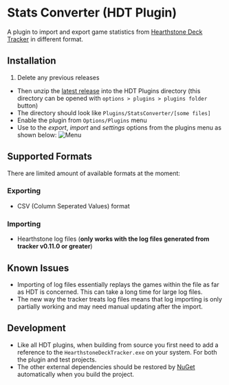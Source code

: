 # Stats Converter (HDT Plugin)

A plugin to import and export game statistics from [Hearthstone Deck Tracker](https://github.com/Epix37/Hearthstone-Deck-Tracker) in different format.

## Installation
1. Delete any previous releases
- Then unzip the [latest release](https://github.com/andburn/hdt-plugin-statsconverter/releases/latest) into the HDT Plugins directory (this directory can be opened with `options > plugins > plugins folder` button)
- The directory should look like ``Plugins/StatsConverter/[some files]``
- Enable the plugin from ``Options/Plugins`` menu
- Use to the *export*, *import* and *settings* options from the plugins menu as shown below:
![Menu](http://i.imgur.com/HIrkY6T.png)

## Supported Formats
There are limited amount of available formats at the moment:

### Exporting
- CSV (Column Seperated Values) format

### Importing
- Hearthstone log files (**only works with the log files generated from tracker v0.11.0 or greater**)

## Known Issues
- Importing of log files essentially replays the games within the file as far as HDT is concerned. This can take a long time for large log files.
- The new way the tracker treats log files means that log importing is only partially working and may need manual updating after the import.

## Development
- Like all HDT plugins, when building from source you first need to add a reference to the `HearthstoneDeckTracker.exe` on your system. For both the plugin and test projects.
- The other external dependencies should be restored by [NuGet](https://docs.nuget.org/Consume/Package-Restore) automatically when you build the project.
